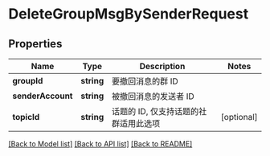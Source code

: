 # DeleteGroupMsgBySenderRequest

## Properties
Name | Type | Description | Notes
------------ | ------------- | ------------- | -------------
**groupId** | **string** | 要撤回消息的群 ID | 
**senderAccount** | **string** | 被撤回消息的发送者 ID | 
**topicId** | **string** | 话题的 ID, 仅支持话题的社群适用此选项 | [optional] 

[[Back to Model list]](../README.md#documentation-for-models) [[Back to API list]](../README.md#documentation-for-api-endpoints) [[Back to README]](../README.md)


